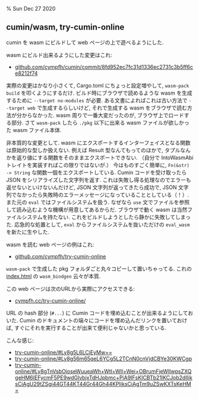 % Sun Dec 27 2020

## cumin/wasm, try-cumin-online

cumin を wasm にビルドして web ページの上で遊べるようにした.

wasm にビルド出来るようにした変更はこれ:

- [github.com/cympfh/cumin/commit/8fd952ec7fc31d1336ec2731c3b5ff6ce8212f74](https://github.com/cympfh/cumin/commit/8fd952ec7fc31d1336ec2731c3b5ff6ce8212f74)

実際の変更はかなり小さくて, Cargo.toml にちょっと設定増やして, `wasm-pack build` を叩くようにするだけ.
ビルド時にブラウザで読めるような wasm を生成するために
`--target no-modules`
が必要.
ある文書によればこれは古い方法で `--target web` で生成するらしいけど,
それで生成する wasm をブラウザで読む方法が分からなかった.
wasm 周りで一番大変だったのが, ブラウザ上でロードする部分.
さて `wasm-pack` したら `./pkg` 以下に出来る wasm ファイルが欲しかった wasm ファイル本体.

非本質的な変更として.
wasm にエクスポートするインターフェイスとなる関数は原始的な型しか扱えない.
例えば Result 型なんてもってのほかで, タプルなんかを返り値にする関数をそのままエクスポートできない.
（自分で IntoWasmAbi トレイトを実装すればこの限りではないが.）
今はものすごく簡単に, `Fn(&str) -> String` な関数一個をエクスポートしている.
Cumin コードを受け取ったら JSON をシリアライズした文字列を返す.
これは失敗し得る処理なのでエラーも返せないといけないんだけど, JSON 文字列が返ってきたら成功で,
JSON 文字列でなかったら失敗時のエラーメッセージになっていることとしている（！）.
また元の `eval` ではファイルシステムを扱う.
なぜなら `use` 文でファイルを参照して読み込むような機構が用意してあるからだ.
ブラウザで動く wasm は当然ファイルシステムを持たない.
これをビルドしようとしたら静かに失敗してしまった.
応急的な処置として, `eval` からファイルシステムを抜いただけの `eval_wasm` を新たに生やした.

wasm を読む web ページの例はこれ:

- [github.com/cympfh/try-cumin-online](https://github.com/cympfh/try-cumin-online)

`wasm-pack` で生成した pkg フォルダごと丸々コピーして置いちゃってる.
これの [index.html](https://github.com/cympfh/try-cumin-online/blob/main/index.html) の `wasm_bindgen` 云々が本質.

この web ページは次のURLから実際にアクセスできる:

- [cympfh.cc/try-cumin-online/](https://cympfh.cc/try-cumin-online/)

URL の hash 部分 (`#...`) に Cumin コードを埋め込むことが出来るようにしておいた.
Cumin のドキュメントの端々にコードを埋め込んだリンクを置いておけば, すぐにそれを実行することが出来て便利じゃないかと思っている.

こんな感じ:

- [try-cumin-online/#Ly8g5L6LCjEyMw==](https://cympfh.cc/try-cumin-online/#Ly8g5L6LCjEyMw==)
- [try-cumin-online/#Ly8g56m65qeL6YCg5L2TCnN0cnVjdCBYe30KWCgp](https://cympfh.cc/try-cumin-online/#Ly8g56m65qeL6YCg5L2TCnN0cnVjdCBYe30KWCgp)
- [try-cumin-online/#Ly8gTnVsbOioseWuueaWh+Wtl+WIl+Wei+OBrumFjeWIlwpsZXQgeHM6IEFycmF5PE9wdGlvbjxTdHJpbmc+PiA9IFsKICBTb21lKCJob2dlIiksCiAgU29tZSgi44GT44KT44Gr44Gh44KPIiksCiAgTm9uZSwKXTsKeHM=](https://cympfh.cc/try-cumin-online/#Ly8gTnVsbOioseWuueaWh+Wtl+WIl+Wei+OBrumFjeWIlwpsZXQgeHM6IEFycmF5PE9wdGlvbjxTdHJpbmc+PiA9IFsKICBTb21lKCJob2dlIiksCiAgU29tZSgi44GT44KT44Gr44Gh44KPIiksCiAgTm9uZSwKXTsKeHM=)
